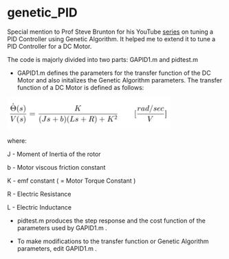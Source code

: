 # genetic_PID

Special mention to Prof Steve Brunton for his YouTube [series](https://www.youtube.com/watch?v=S5C_z1nVaSg) on tuning a PID Controller using Genetic Algorithm. It helped me to extend it to tune a PID Controller for a DC Motor.

The code is majorly divided into two parts: GAPID1.m and pidtest.m

* GAPID1.m defines the parameters for the transfer function of the DC Motor and also initalizes the Genetic Algorithm parameters. The transfer function of a DC Motor is defined as follows:

![Img1](https://github.com/saiv20/genetic_PID/blob/main/1.png)

where:

J - Moment of Inertia of the rotor 

b - Motor viscous friction constant

K - emf constant ( = Motor Torque Constant )

R - Electric Resistance

L - Electric Inductance

* pidtest.m produces the step response and the cost function of the parameters used by GAPID1.m .

* To make modifications to the transfer function or Genetic Algorithm parameters, edit GAPID1.m . 
